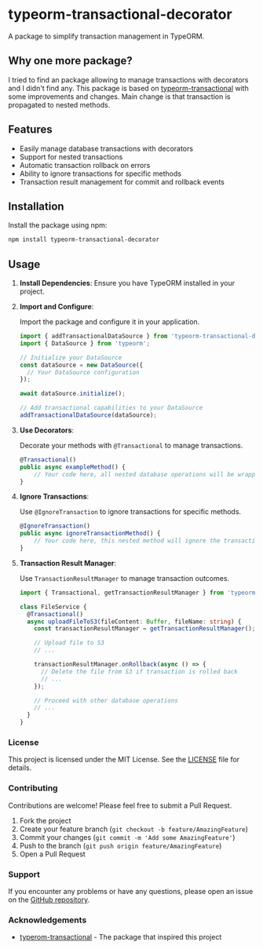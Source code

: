 # typeorm-transactional-decorator

A package to simplify transaction management in TypeORM.

## Why one more package?
I tried to find an package allowing to manage transactions with decorators and I didn't find any. This package is based on [typeorm-transactional](https://www.npmjs.com/package/typeorm-transactional) with some improvements and changes. Main change is that transaction is propagated to nested methods.

## Features

- Easily manage database transactions with decorators
- Support for nested transactions
- Automatic transaction rollback on errors
- Ability to ignore transactions for specific methods
- Transaction result management for commit and rollback events

## Installation

Install the package using npm:

```bash
npm install typeorm-transactional-decorator
```

## Usage

1. **Install Dependencies**:
   Ensure you have TypeORM installed in your project.

2. **Import and Configure**:

   Import the package and configure it in your application.

   ```typescript
   import { addTransactionalDataSource } from 'typeorm-transactional-decorator';
   import { DataSource } from 'typeorm';

   // Initialize your DataSource
   const dataSource = new DataSource({
     // Your DataSource configuration
   });

   await dataSource.initialize();

   // Add transactional capabilities to your DataSource
   addTransactionalDataSource(dataSource);
   ```

3. **Use Decorators**:

   Decorate your methods with `@Transactional` to manage transactions.

   ```typescript
   @Transactional()
   public async exampleMethod() {
       // Your code here, all nested database operations will be wrapped in a transaction
   }
   ```

4. **Ignore Transactions**:

   Use `@IgnoreTransaction` to ignore transactions for specific methods.

   ```typescript
   @IgnoreTransaction()
   public async ignoreTransactionMethod() {
       // Your code here, this nested method will ignore the transaction
   }
   ```

5. **Transaction Result Manager**:

   Use `TransactionResultManager` to manage transaction outcomes.

   ```typescript
   import { Transactional, getTransactionResultManager } from 'typeorm-transactional-decorator';

   class FileService {
     @Transactional()
     async uploadFileToS3(fileContent: Buffer, fileName: string) {
       const transactionResultManager = getTransactionResultManager();

       // Upload file to S3
       // ...

       transactionResultManager.onRollback(async () => {
         // Delete the file from S3 if transaction is rolled back
         // ...
       });

       // Proceed with other database operations
       // ...
     }
   }
   ```

### License

This project is licensed under the MIT License. See the [LICENSE](LICENSE) file for details.

### Contributing

Contributions are welcome! Please feel free to submit a Pull Request.

1. Fork the project
2. Create your feature branch (`git checkout -b feature/AmazingFeature`)
3. Commit your changes (`git commit -m 'Add some AmazingFeature'`)
4. Push to the branch (`git push origin feature/AmazingFeature`)
5. Open a Pull Request

### Support

If you encounter any problems or have any questions, please open an issue on the [GitHub repository](https://github.com/gwythyrv/typeorm-transactional-decorator/issues).

### Acknowledgements

- [typerom-transactional](https://www.npmjs.com/package/typeorm-transactional) - The package that inspired this project
